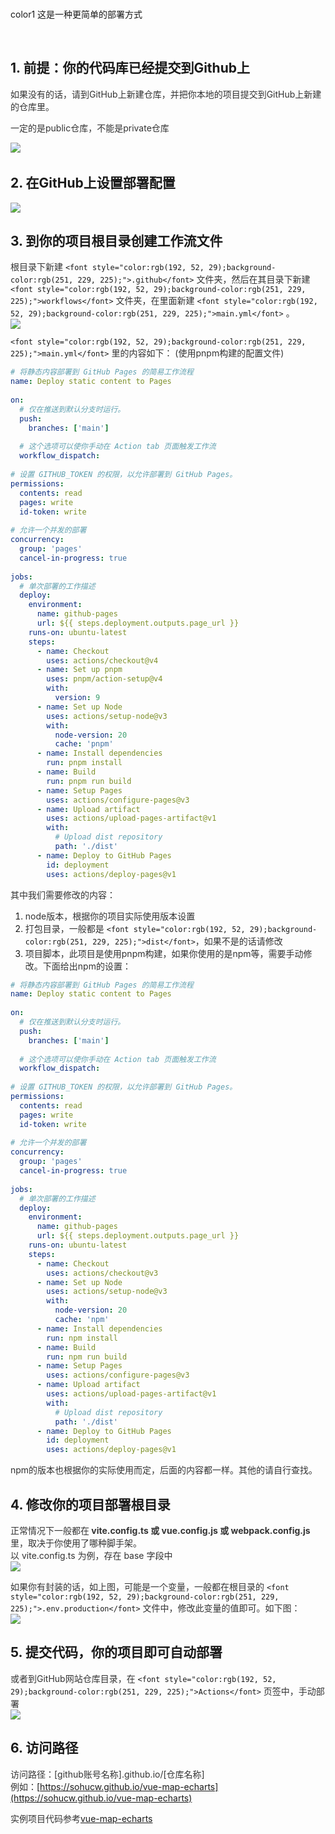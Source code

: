 <br/>color1
这是一种更简单的部署方式

<br/>

## 1. 前提：你的代码库已经提交到Github上
<font style="color:rgb(51, 51, 51);">如果没有的话，请到GitHub上新建仓库，并把你本地的项目提交到GitHub上新建的仓库里。</font>

<font style="color:rgb(51, 51, 51);">一定的是public仓库，不能是private仓库</font>

![](https://cdn.nlark.com/yuque/0/2024/png/207857/1730877052153-6aa86fbd-b71d-4146-b803-35929010df81.png)<font style="color:rgb(51, 51, 51);">  
</font>

## 2. 在GitHub上设置部署配置
![](https://cdn.nlark.com/yuque/0/2024/png/207857/1730876995373-89adf1dc-875c-412c-9453-c286660dbc77.png)

## 3. 到你的项目根目录创建工作流文件
<font style="color:rgb(51, 51, 51);">根目录下新建 </font>`<font style="color:rgb(192, 52, 29);background-color:rgb(251, 229, 225);">.github</font>`<font style="color:rgb(51, 51, 51);"> 文件夹，然后在其目录下新建 </font>`<font style="color:rgb(192, 52, 29);background-color:rgb(251, 229, 225);">workflows</font>`<font style="color:rgb(51, 51, 51);"> 文件夹，在里面新建 </font>`<font style="color:rgb(192, 52, 29);background-color:rgb(251, 229, 225);">main.yml</font>`<font style="color:rgb(51, 51, 51);"> 。  
</font>![](https://cdn.nlark.com/yuque/0/2024/png/207857/1730876751139-6c995c76-a677-4940-8517-6974afb797ce.png)

`<font style="color:rgb(192, 52, 29);background-color:rgb(251, 229, 225);">main.yml</font>`<font style="color:rgb(51, 51, 51);"> 里的内容如下：  (使用pnpm构建的配置文件)</font>

```yaml
# 将静态内容部署到 GitHub Pages 的简易工作流程
name: Deploy static content to Pages
 
on:
  # 仅在推送到默认分支时运行。
  push:
    branches: ['main']
 
  # 这个选项可以使你手动在 Action tab 页面触发工作流
  workflow_dispatch:      
 
# 设置 GITHUB_TOKEN 的权限，以允许部署到 GitHub Pages。
permissions:
  contents: read
  pages: write
  id-token: write
 
# 允许一个并发的部署
concurrency:
  group: 'pages'
  cancel-in-progress: true
 
jobs:
  # 单次部署的工作描述
  deploy:
    environment:
      name: github-pages
      url: ${{ steps.deployment.outputs.page_url }}
    runs-on: ubuntu-latest
    steps:
      - name: Checkout
        uses: actions/checkout@v4
      - name: Set up pnpm
        uses: pnpm/action-setup@v4
        with:
          version: 9
      - name: Set up Node
        uses: actions/setup-node@v3
        with:
          node-version: 20
          cache: 'pnpm'
      - name: Install dependencies
        run: pnpm install
      - name: Build
        run: pnpm run build        
      - name: Setup Pages
        uses: actions/configure-pages@v3
      - name: Upload artifact
        uses: actions/upload-pages-artifact@v1
        with:
          # Upload dist repository
          path: './dist'
      - name: Deploy to GitHub Pages
        id: deployment
        uses: actions/deploy-pages@v1
```

<font style="color:rgb(51, 51, 51);">其中我们需要修改的内容：</font>

1. <font style="color:rgb(51, 51, 51);">node版本，根据你的项目实际使用版本设置</font>
2. <font style="color:rgb(51, 51, 51);">打包目录，一般都是</font><font style="color:rgb(51, 51, 51);"> </font>`<font style="color:rgb(192, 52, 29);background-color:rgb(251, 229, 225);">dist</font>`<font style="color:rgb(51, 51, 51);">，如果不是的话请修改</font>
3. <font style="color:rgb(51, 51, 51);">项目脚本，此项目是使用pnpm构建，如果你使用的是npm等，需要手动修改。下面给出npm的设置：</font>

```yaml
# 将静态内容部署到 GitHub Pages 的简易工作流程
name: Deploy static content to Pages
 
on:
  # 仅在推送到默认分支时运行。
  push:
    branches: ['main']
 
  # 这个选项可以使你手动在 Action tab 页面触发工作流
  workflow_dispatch:      
 
# 设置 GITHUB_TOKEN 的权限，以允许部署到 GitHub Pages。
permissions:
  contents: read
  pages: write
  id-token: write
 
# 允许一个并发的部署
concurrency:
  group: 'pages'
  cancel-in-progress: true
 
jobs:
  # 单次部署的工作描述
  deploy:
    environment:
      name: github-pages
      url: ${{ steps.deployment.outputs.page_url }}
    runs-on: ubuntu-latest
    steps:
      - name: Checkout
        uses: actions/checkout@v3
      - name: Set up Node
        uses: actions/setup-node@v3
        with:
          node-version: 20
          cache: 'npm'
      - name: Install dependencies
        run: npm install
      - name: Build
        run: npm run build
      - name: Setup Pages
        uses: actions/configure-pages@v3
      - name: Upload artifact
        uses: actions/upload-pages-artifact@v1
        with:
          # Upload dist repository
          path: './dist'
      - name: Deploy to GitHub Pages
        id: deployment
        uses: actions/deploy-pages@v1
```

<font style="color:rgb(51, 51, 51);">npm的版本也根据你的实际使用而定，后面的内容都一样。其他的请自行查找。</font>

## 4. 修改你的项目部署根目录
<font style="color:rgb(51, 51, 51);">正常情况下一般都在</font>**<font style="color:rgb(51, 51, 51);"> vite.config.ts 或 vue.config.js 或 webpack.config.js</font>**<font style="color:rgb(51, 51, 51);"> 里，取决于你使用了哪种脚手架。  
</font><font style="color:rgb(51, 51, 51);">以 vite.config.ts 为例，存在 base 字段中  
</font>![](https://cdn.nlark.com/yuque/0/2024/png/207857/1730948334783-88422b32-0ad2-45ad-9274-6035c4652dac.png)

<font style="color:rgb(51, 51, 51);">如果你有封装的话，如上图，可能是一个变量，一般都在根目录的 </font>`<font style="color:rgb(192, 52, 29);background-color:rgb(251, 229, 225);">.env.production</font>`<font style="color:rgb(51, 51, 51);"> 文件中，修改此变量的值即可。如下图：  
</font>![](https://cdn.nlark.com/yuque/0/2024/png/207857/1730878271838-269d5a64-b3b3-49f6-9946-faad8b84e33a.png)

## 5. 提交代码，你的项目即可自动部署
<font style="color:rgb(51, 51, 51);">或者到GitHub网站仓库目录，在 </font>`<font style="color:rgb(192, 52, 29);background-color:rgb(251, 229, 225);">Actions</font>`<font style="color:rgb(51, 51, 51);"> 页签中，手动部署  
</font>![](https://cdn.nlark.com/yuque/0/2024/png/207857/1730878125975-556b37ba-00b5-48c3-8ba0-019f8e1246b7.png)

## 6. 访问路径
<font style="color:rgb(51, 51, 51);">访问路径：[github账号名称].github.io/[仓库名称]  
</font><font style="color:rgb(51, 51, 51);">例如：</font>[https://sohucw.github.io/vue-map-echarts](https://sohucw.github.io/vue-map-echarts)

<font style="color:rgb(51, 51, 51);">实例项目代码参考</font>[vue-map-echarts](https://github.com/sohucw/vue-map-echarts)

